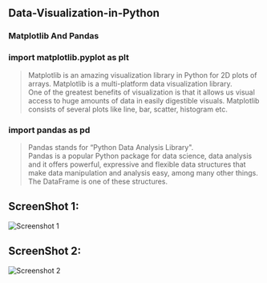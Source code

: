 ## Data-Visualization-in-Python

### Matplotlib And Pandas

### import matplotlib.pyplot as plt 

>Matplotlib is an amazing visualization library in Python for 2D plots of arrays. Matplotlib is a multi-platform data visualization library. <br/>
One of the greatest benefits of visualization is that it allows us visual access to huge amounts of data in easily digestible visuals. Matplotlib consists of several plots like line, bar, scatter, histogram etc.

### import pandas as pd 
 
>Pandas stands for “Python Data Analysis Library".<br/>
Pandas is a popular Python package for data science, data analysis and it offers powerful, expressive and flexible data structures that make data manipulation and analysis easy, among many other things. The DataFrame is one of these structures.

## ScreenShot 1:
![Screenshot 1](https://user-images.githubusercontent.com/28762754/60039610-c42c9500-96d4-11e9-82c6-2facf9b330db.png)

## ScreenShot 2:

![Screenshot 2](https://user-images.githubusercontent.com/28762754/60039651-da3a5580-96d4-11e9-9123-643c9def130e.png)

